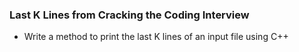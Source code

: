 ### Last K Lines from Cracking the Coding Interview

* Write a method to print the last K lines of an input file using C++
